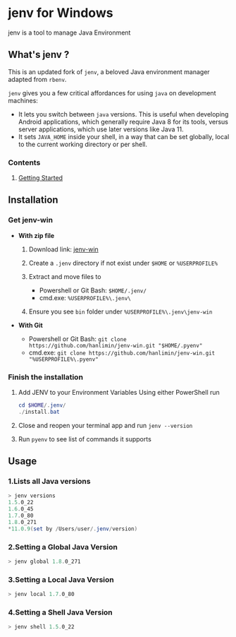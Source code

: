 # jenv for Windows

jenv is a tool to manage Java Environment

## What's jenv ?

This is an updated fork of `jenv`, a beloved Java environment manager adapted from `rbenv`.

`jenv` gives you a few critical affordances for using `java` on development machines:

- It lets you switch between `java` versions. This is useful when developing Android applications, which generally require Java 8 for its tools, versus server applications, which use later versions like Java 11.
- It sets `JAVA_HOME` inside your shell, in a way that can be set globally, local to the current working directory or per shell.

### Contents

1. [Getting Started](#1-getting-started)

## Installation

### Get jenv-win

- **With zip file**

  1. Download link: [jenv-win](https://github.com/hanlimin/jenv-win/archive/master.zip)
  2. Create a `.jenv` directory if not exist under `$HOME` or `%USERPROFILE%`
  3. Extract and move files to

     - Powershell or Git Bash: `$HOME/.jenv/`
     - cmd.exe: `%USERPROFILE%\.jenv\`

  4. Ensure you see `bin` folder under `%USERPROFILE%\.jenv\jenv-win`

- **With Git**
  - Powershell or Git Bash: `git clone https://github.com/hanlimin/jenv-win.git "$HOME/.pyenv"`
  - cmd.exe: `git clone https://github.com/hanlimin/jenv-win.git "%USERPROFILE%\.pyenv"`

### Finish the installation

1. Add JENV to your Environment Variables
   Using either PowerShell run

   ```powershell
   cd $HOME/.jenv/
   ./install.bat
   ```

2. Close and reopen your terminal app and run `jenv --version`

3. Run `pyenv` to see list of commands it supports

## Usage

### 1.Lists all Java versions

```powershell
> jenv versions
1.5.0_22
1.6.0_45
1.7.0_80
1.8.0_271
*11.0.9(set by /Users/user/.jenv/version)
```

### 2.Setting a Global Java Version

```powershell
> jenv global 1.8.0_271
```

### 3.Setting a Local Java Version

```powershell
> jenv local 1.7.0_80
```

### 4.Setting a Shell Java Version

```powershell
> jenv shell 1.5.0_22
```
